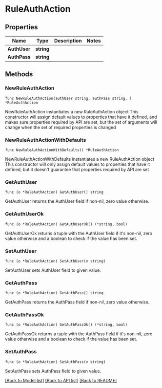 # RuleAuthAction

## Properties

Name | Type | Description | Notes
------------ | ------------- | ------------- | -------------
**AuthUser** | **string** |  | 
**AuthPass** | **string** |  | 

## Methods

### NewRuleAuthAction

`func NewRuleAuthAction(authUser string, authPass string, ) *RuleAuthAction`

NewRuleAuthAction instantiates a new RuleAuthAction object
This constructor will assign default values to properties that have it defined,
and makes sure properties required by API are set, but the set of arguments
will change when the set of required properties is changed

### NewRuleAuthActionWithDefaults

`func NewRuleAuthActionWithDefaults() *RuleAuthAction`

NewRuleAuthActionWithDefaults instantiates a new RuleAuthAction object
This constructor will only assign default values to properties that have it defined,
but it doesn't guarantee that properties required by API are set

### GetAuthUser

`func (o *RuleAuthAction) GetAuthUser() string`

GetAuthUser returns the AuthUser field if non-nil, zero value otherwise.

### GetAuthUserOk

`func (o *RuleAuthAction) GetAuthUserOk() (*string, bool)`

GetAuthUserOk returns a tuple with the AuthUser field if it's non-nil, zero value otherwise
and a boolean to check if the value has been set.

### SetAuthUser

`func (o *RuleAuthAction) SetAuthUser(v string)`

SetAuthUser sets AuthUser field to given value.


### GetAuthPass

`func (o *RuleAuthAction) GetAuthPass() string`

GetAuthPass returns the AuthPass field if non-nil, zero value otherwise.

### GetAuthPassOk

`func (o *RuleAuthAction) GetAuthPassOk() (*string, bool)`

GetAuthPassOk returns a tuple with the AuthPass field if it's non-nil, zero value otherwise
and a boolean to check if the value has been set.

### SetAuthPass

`func (o *RuleAuthAction) SetAuthPass(v string)`

SetAuthPass sets AuthPass field to given value.



[[Back to Model list]](../README.md#documentation-for-models) [[Back to API list]](../README.md#documentation-for-api-endpoints) [[Back to README]](../README.md)



